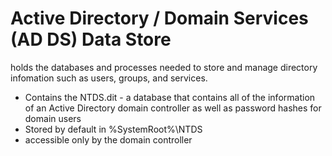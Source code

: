 # Active Directory / Domain Services (AD DS) Data Store
holds the databases and processes needed to store and manage directory infomation such as users, groups, and services.
* Contains the NTDS.dit - a database that contains all of the information of an Active Directory domain controller as well as password hashes for domain users
* Stored by default in %SystemRoot%\NTDS
* accessible only by the domain controller